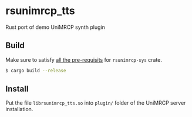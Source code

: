 # rsunimrcp_tts
Rust port of demo UniMRCP synth plugin

## Build
Make sure to satisfy [all the pre-requisits](https://github.com/akmitrich/rsunimrcp-sys#build) for `rsunimrcp-sys` crate.

```bash
$ cargo build --release
```

## Install
Put the file `librsunimrcp_tts.so` into `plugin/` folder of the UniMRCP server installation.